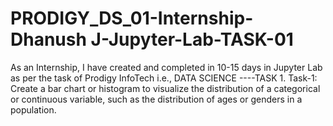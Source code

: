 # PRODIGY_DS_01-Internship-Dhanush J-Jupyter-Lab-TASK-01
As an Internship, I have created and completed in 10-15 days in Jupyter Lab as per the task of Prodigy InfoTech i.e., DATA SCIENCE ----TASK 1. 
Task-1: Create a bar chart or histogram to visualize the distribution of a categorical or continuous variable, such as the distribution of ages or genders in a population.

